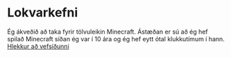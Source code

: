 # Lokvarkefni

Ég ákveðið að taka fyrir tölvuleikin Minecraft. Ástæðan er sú að ég hef spilað Minecraft síðan ég var í 10 ára og ég hef eytt ótal klukkutímum í hann.
[Hlekkur að vefsíðunni](https://steinsmuga.github.io/Verkefni-8/index.html)
